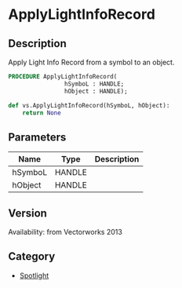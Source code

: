 # ApplyLightInfoRecord

## Description
Apply Light Info Record from a symbol to an object.

```pascal
PROCEDURE ApplyLightInfoRecord(
				hSymboL : HANDLE;
				hObject : HANDLE);
```

```python
def vs.ApplyLightInfoRecord(hSymboL, hObject):
    return None
```

## Parameters
|Name|Type|Description|
|---|---|---|
|hSymboL|HANDLE|   |
|hObject|HANDLE|   |

## Version
Availability: from Vectorworks 2013

## Category
* [Spotlight](../Categories/Spotlight.md)
